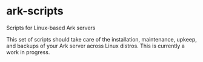 # ark-scripts
Scripts for Linux-based Ark servers

This set of scripts should take care of the installation, maintenance, upkeep, and backups of your Ark server across Linux distros. This is currently a work in progress.

